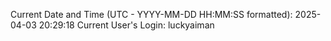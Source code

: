 Current Date and Time (UTC - YYYY-MM-DD HH:MM:SS formatted): 2025-04-03 20:29:18
Current User's Login: luckyaiman
